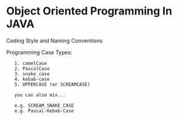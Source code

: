 # Object Oriented Programming In JAVA
Coding Style and Naming Conventions


 Programming Case Types:

       1. camelCase
       2. PascalCase
       3. snake_case
       4. kebab-case
       5. UPPERCASE (or SCREAMCASE)

       you can also mix...

       e.g. SCREAM_SNAKE_CASE
       e.g. Pascal-Kebab-Case
